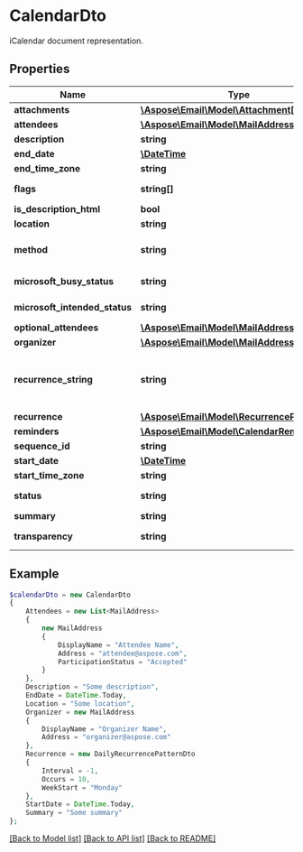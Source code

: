 # CalendarDto

iCalendar document representation.

## Properties
Name | Type | Description | Notes
---- | ---- | ----------- | -----
**attachments** | [**\Aspose\Email\Model\Attachment[]**](Attachment.md) | Document attachments. | [optional] 
**attendees** | [**\Aspose\Email\Model\MailAddress[]**](MailAddress.md) | Event attendees. | 
**description** | **string** | Description. | [optional] 
**end_date** | [**\DateTime**](\DateTime.md) | End date. | 
**end_time_zone** | **string** | End time zone. | [optional] 
**flags** | **string[]** | Appointment flags. Items: Enumerates iCalendar flags. Enum, available values: None, AllDayEvent | [optional] 
**is_description_html** | **bool** | Indicates if description is in HTML format. | 
**location** | **string** | Location. | 
**method** | **string** | Defines the iCalendar object method type associated with the calendar document. Enum, available values: None, Publish, Request, Reply, Add, Cancel, Refresh, Counter, DeclineCounter | 
**microsoft_busy_status** | **string** | Specifies the BUSY status. Enum, available values: NotDefined, Free, Tentative, Busy, Oof | 
**microsoft_intended_status** | **string** | Specifies the INTENDED status. Enum, available values: NotDefined, Free, Tentative, Busy, Oof | 
**optional_attendees** | [**\Aspose\Email\Model\MailAddress[]**](MailAddress.md) | Optional attendees. | [optional] 
**organizer** | [**\Aspose\Email\Model\MailAddress**](MailAddress.md) | Event organizer. | 
**recurrence_string** | **string** | Deprecated, use 'Recurrence' property. String representation of recurrence pattern (See iCalendar RFC, \"Recurrence rule\" section). For example:               For daily recurrence:         \"FREQ=DAILY;COUNT=10;WKST=MO\"                   For monthly recurrence:         \"BYSETPOS=1;BYDAY=MO,TU,WE,TH,FR;FREQ=MONTHLY;INTERVAL=10;WKST=MO\"                   For yearly recurrence:         \"BYMONTHDAY=30;BYMONTH=1;FREQ=YEARLY;WKST=MO\" | [optional] 
**recurrence** | [**\Aspose\Email\Model\RecurrencePatternDto**](RecurrencePatternDto.md) | Recurrence pattern | [optional] 
**reminders** | [**\Aspose\Email\Model\CalendarReminder[]**](CalendarReminder.md) | Reminders. | [optional] 
**sequence_id** | **string** | The sequence id. Read only. | [optional] 
**start_date** | [**\DateTime**](\DateTime.md) | Start date. | 
**start_time_zone** | **string** | Start time zone. | [optional] 
**status** | **string** | Defines the overall status or confirmation for the calendar document. Enum, available values: NotDefined, Cancelled, Tentative, Confirmed | 
**summary** | **string** | Summary. | [optional] 
**transparency** | **string** | Specifies whether or not this appointment is intended to be visible in availability searches. Enum, available values: NotDefined, Transparent, Opaque | 



## Example
```php
$calendarDto = new CalendarDto
{
    Attendees = new List<MailAddress>
    {
        new MailAddress
        {
            DisplayName = "Attendee Name",
            Address = "attendee@aspose.com",
            ParticipationStatus = "Accepted"
        }
    },
    Description = "Some description",
    EndDate = DateTime.Today,
    Location = "Some location",
    Organizer = new MailAddress
    {
        DisplayName = "Organizer Name",
        Address = "organizer@aspose.com"
    },
    Recurrence = new DailyRecurrencePatternDto
    {
        Interval = -1,
        Occurs = 10,
        WeekStart = "Monday"
    },
    StartDate = DateTime.Today,
    Summary = "Some summary"
};
```


[[Back to Model list]](README.md#documentation-for-models) [[Back to API list]](README.md#documentation-for-api-endpoints) [[Back to README]](README.md)

